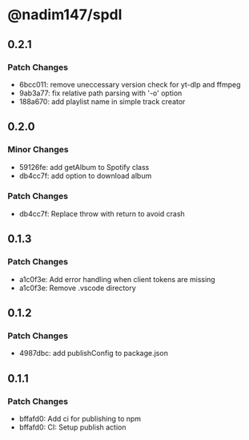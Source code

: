 # @nadim147/spdl

## 0.2.1

### Patch Changes

-   6bcc011: remove uneccessary version check for yt-dlp and ffmpeg
-   9ab3a77: fix relative path parsing with '-o' option
-   188a670: add playlist name in simple track creator

## 0.2.0

### Minor Changes

-   59126fe: add getAlbum to Spotify class
-   db4cc7f: add option to download album

### Patch Changes

-   db4cc7f: Replace throw with return to avoid crash

## 0.1.3

### Patch Changes

-   a1c0f3e: Add error handling when client tokens are missing
-   a1c0f3e: Remove .vscode directory

## 0.1.2

### Patch Changes

-   4987dbc: add publishConfig to package.json

## 0.1.1

### Patch Changes

-   bffafd0: Add ci for publishing to npm
-   bffafd0: CI: Setup publish action
